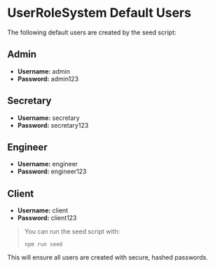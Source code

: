 # UserRoleSystem Default Users

The following default users are created by the seed script:

## Admin
- **Username:** admin
- **Password:** admin123

## Secretary
- **Username:** secretary
- **Password:** secretary123

## Engineer
- **Username:** engineer
- **Password:** engineer123

## Client
- **Username:** client
- **Password:** client123

> You can run the seed script with:
> 
>     npm run seed

This will ensure all users are created with secure, hashed passwords. 